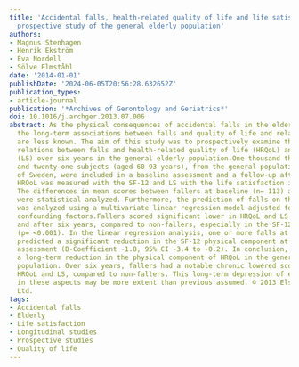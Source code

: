 ```yaml
---
title: 'Accidental falls, health-related quality of life and life satisfaction: A
  prospective study of the general elderly population'
authors:
- Magnus Stenhagen
- Henrik Ekström
- Eva Nordell
- Sölve Elmståhl
date: '2014-01-01'
publishDate: '2024-06-05T20:56:28.632652Z'
publication_types:
- article-journal
publication: '*Archives of Gerontology and Geriatrics*'
doi: 10.1016/j.archger.2013.07.006
abstract: As the physical consequences of accidental falls in the elderly are well-researched,
  the long-term associations between falls and quality of life and related concepts
  are less known. The aim of this study was to prospectively examine the long-term
  relations between falls and health-related quality of life (HRQoL) and life satisfaction
  (LS) over six years in the general elderly population.One thousand three hundred
  and twenty-one subjects (aged 60-93 years), from the general population in the south
  of Sweden, were included in a baseline assessment and a follow-up after six years.
  HRQoL was measured with the SF-12 and LS with the life satisfaction index A (LSI-A).
  The differences in mean scores between fallers at baseline (n= 113) and non-fallers
  were statistical analyzed. Furthermore, the prediction of falls on the outcomes
  was analyzed using a multivariate linear regression model adjusted for multiple
  confounding factors.Fallers scored significant lower in HRQoL and LS at baseline
  and after six years, compared to non-fallers, especially in the SF-12 physical component
  (p= <0.001). In the linear regression analysis, one or more falls at the baseline
  predicted a significant reduction in the SF-12 physical component at the follow-up
  assessment (B-Coefficient -1.8, 95% CI -3.4 to -0.2). In conclusion, falls predict
  a long-term reduction in the physical component of HRQoL in the general elderly
  population. Over six years, fallers had a notable chronic lowered score in both
  HRQoL and LS, compared to non-fallers. This long-term depression of elderly fallers
  in these aspects may be more extent than previous assumed. © 2013 Elsevier Ireland
  Ltd.
tags:
- Accidental falls
- Elderly
- Life satisfaction
- Longitudinal studies
- Prospective studies
- Quality of life
---
```

